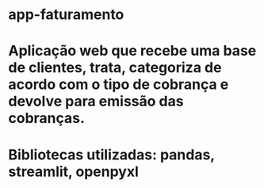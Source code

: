 # app-faturamento
# Aplicação web que recebe uma base de clientes, trata, categoriza de acordo com o tipo de cobrança e devolve para emissão das cobranças.
# Bibliotecas utilizadas: pandas, streamlit, openpyxl
